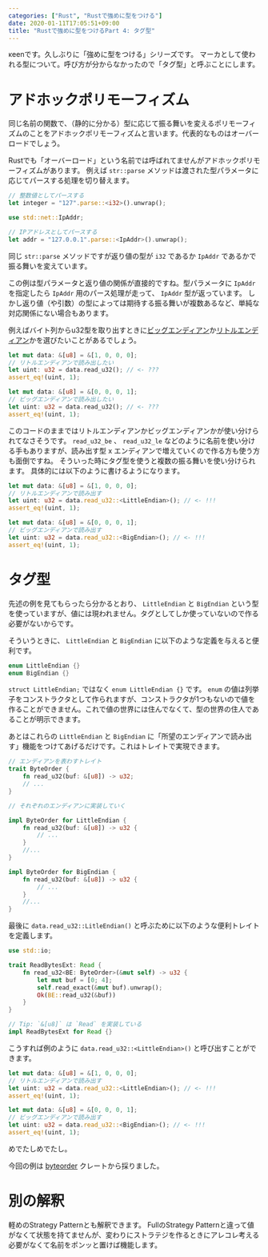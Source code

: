 ```yaml
---
categories: ["Rust", "Rustで強めに型をつける"]
date: 2020-01-11T17:05:51+09:00
title: "Rustで強めに型をつけるPart 4: タグ型"
---
```


κeenです。久しぶりに「強めに型をつける」シリーズです。
マーカとして使われる型について。呼び方が分からなかったので「タグ型」と呼ぶことにします。

<!--more-->

# アドホックポリモーフィズム

同じ名前の関数で、（静的に分かる）型に応じて振る舞いを変えるポリモーフィズムのことをアドホックポリモーフィズムと言います。代表的なものはオーバーロードでしょう。

Rustでも「オーバーロード」という名前では呼ばれてませんがアドホックポリモーフィズムがあります。
例えば `str::parse` メソッドは渡された型パラメータに応じてパースする処理を切り替えます。

```rust
// 整数値としてパースする
let integer = "127".parse::<i32>().unwrap();

use std::net::IpAddr;

// IPアドレスとしてパースする
let addr = "127.0.0.1".parse::<IpAddr>().unwrap();
```

同じ `str::parse` メソッドですが返り値の型が `i32` であるか `IpAddr` であるかで振る舞いを変えています。

この例は型パラメータと返り値の関係が直接的ですね。型パラメータに `IpAddr` を指定したら `IpAddr` 用のパース処理が走って、 `IpAddr` 型が返っています。
しかし返り値（や引数）の型によっては期待する振る舞いが複数あるなど、単純な対応関係にない場合もあります。

例えばバイト列からu32型を取り出すときに[ビッグエンディアン](https://ja.wikipedia.org/wiki/%E3%82%A8%E3%83%B3%E3%83%87%E3%82%A3%E3%82%A2%E3%83%B3#%E3%83%93%E3%83%83%E3%82%B0%E3%82%A8%E3%83%B3%E3%83%87%E3%82%A3%E3%82%A2%E3%83%B3)か[リトルエンディアン](https://ja.wikipedia.org/wiki/%E3%82%A8%E3%83%B3%E3%83%87%E3%82%A3%E3%82%A2%E3%83%B3#%E3%83%AA%E3%83%88%E3%83%AB%E3%82%A8%E3%83%B3%E3%83%87%E3%82%A3%E3%82%A2%E3%83%B3)かを選びたいことがあるでしょう。

```rust
let mut data: &[u8] = &[1, 0, 0, 0];
// リトルエンディアンで読み出したい
let uint: u32 = data.read_u32(); // <- ???
assert_eq!(uint, 1);

let mut data: &[u8] = &[0, 0, 0, 1];
// ビッグエンディアンで読み出したい
let uint: u32 = data.read_u32(); // <- ???
assert_eq!(uint, 1);
```

このコードのままではリトルエンディアンかビッグエンディアンかが使い分けられてなさそうです。
`read_u32_be` 、 `read_u32_le` などのように名前を使い分ける手もありますが、読み出す型 x エンディアンで増えていくので作る方も使う方も面倒ですね。
そういった時にタグ型を使うと複数の振る舞いを使い分けられます。
具体的には以下のように書けるようになります。


```rust
let mut data: &[u8] = &[1, 0, 0, 0];
// リトルエンディアンで読み出す
let uint: u32 = data.read_u32::<LittleEndian>(); // <- !!!
assert_eq!(uint, 1);

let mut data: &[u8] = &[0, 0, 0, 1];
// ビッグエンディアンで読み出す
let uint: u32 = data.read_u32::<BigEndian>(); // <- !!!
assert_eq!(uint, 1);
```


# タグ型

先述の例を見てもらったら分かるとおり、 `LittleEndian` と `BigEndian` という型を使っていますが、値には現われません。タグとしてしか使っていないので作る必要がないからです。

そういうときに、 `LittleEndian` と `BigEndian` に以下のような定義を与えると便利です。


```rust
enum LittleEndian {}
enum BigEndian {}
```


`struct LittleEndian;` ではなく `enum LittleEndian {}` です。
`enum` の値は列挙子をコンストラクタとして作られますが、コンストラクタが1つもないので値を作ることができません。これで値の世界には住んでなくて、型の世界の住人であることが明示できます。

あとはこれらの `LittleEndian` と `BigEndian` に「所望のエンディアンで読み出す」機能をつけてあげるだけです。これはトレイトで実現できます。

```rust
// エンディアンを表わすトレイト
trait ByteOrder {
    fn read_u32(buf: &[u8]) -> u32;
    // ...
}

// それぞれのエンディアンに実装していく

impl ByteOrder for LittleEndian {
    fn read_u32(buf: &[u8]) -> u32 {
        // ...
    }
    //...
}

impl ByteOrder for BigEndian {
    fn read_u32(buf: &[u8]) -> u32 {
        // ...
    }
    //...
}
```

最後に `data.read_u32::LitleEndian()` と呼ぶために以下のような便利トレイトを定義します。

```rust
use std::io;

trait ReadBytesExt: Read {
    fn read_u32<BE: ByteOrder>(&mut self) -> u32 {
        let mut buf = [0; 4];
        self.read_exact(&mut buf).unwrap();
        Ok(BE::read_u32(&buf))
    }
}

// Tip: `&[u8]` は `Read` を実装している
impl ReadBytesExt for Read {}
```

こうすれば例のように `data.read_u32::<LittleEndian>()` と呼び出すことができます。

```rust
let mut data: &[u8] = &[1, 0, 0, 0];
// リトルエンディアンで読み出す
let uint: u32 = data.read_u32::<LittleEndian>(); // <- !!!
assert_eq!(uint, 1);

let mut data: &[u8] = &[0, 0, 0, 1];
// ビッグエンディアンで読み出す
let uint: u32 = data.read_u32::<BigEndian>(); // <- !!!
assert_eq!(uint, 1);
```

めでたしめでたし。

今回の例は [byteorder](https://docs.rs/byteorder/1.3.2/byteorder/) クレートから採りました。

# 別の解釈

軽めのStrategy Patternとも解釈できます。
FullのStrategy Patternと違って値がなくて状態を持てませんが、変わりにストラテジを作るときにアレコレ考える必要がなくて名前をポンッと置けば機能します。
